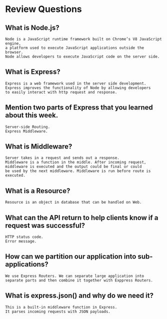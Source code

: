 # Review Questions

## What is Node.js?

	Node is a JavaScript runtime framework built on Chrome’s V8 JavaScript engine,
	a platform used to execute JavaScript applications outside the browser. 
	Node allows developers to execute JavaScript code on the server side.

## What is Express?

	Express is a web framework used in the server side development.
	Express improves the functionality of Node by allowing developers
	to easily interact with http request and response.

## Mention two parts of Express that you learned about this week.

	Server-side Routing.
	Express Middleware.

## What is Middleware?

	Server takes in a request and sends out a response.
	Middleware is a function in the middle. After incoming request,
	middleware is executed and the output could be final or could
	be used by the next middleware. Middleware is run before route is executed.

## What is a Resource?

	Resource is an object in database that can be handled on Web.

## What can the API return to help clients know if a request was successful?

	HTTP status code.
	Error message.

## How can we partition our application into sub-applications?

	We use Express Routers. We can separate large application into
	separate parts and then combine it together with Exppress Routers.

## What is express.json() and why do we need it?

	This is a built-in middleware function in Express.
	It parses incoming requests with JSON payloads.
